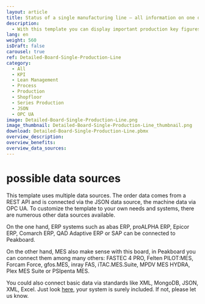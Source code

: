 ```yaml
---
layout: article
title: Status of a single manufacturing line – all information on one dashboard
description: 
  - With this template you can display important production key figures of a single production line in an easy to understand way. Easily display relevant metrics about your machines on screens and have production and control data as well as key figures like KPIs directly in view! Real-time data provides more transparency in your production, shortens production downtimes and helps you to maximize your production volume. Download now and get started!
lang: en
weight: 560
isDraft: false
carousel: true
ref: Detailed-Board-Single-Production-Line
category:
  - All
  - KPI
  - Lean Management
  - Process
  - Production
  - Shopfloor
  - Series Production
  - JSON
  - OPC UA
image: Detailed-Board-Single-Production-Line.png
image_thumbnail: Detailed-Board-Single-Production-Line_thumbnail.png
download: Detailed-Board-Single-Production-Line.pbmx
overview_description:
overview_benefits:
overview_data_sources:
---
```

# possible data sources

This template uses multiple data sources. The order data comes from a REST API and is connected via the JSON data source, the machine data via OPC UA. To customize the template to your own needs and systems, there are numerous other data sources available.

On the one hand, ERP systems such as abas ERP, proALPHA ERP, Epicor ERP, Comarch ERP, QAD Adaptive ERP or SAP can be connected to Peakboard. 

On the other hand, MES also make sense with this board, in Peakboard you can connect them among many others: FASTEC 4 PRO, Felten PILOT:MES, Forcam Force, gfos.MES, inray FAS, iTAC.MES.Suite, MPDV MES HYDRA, Plex MES Suite or PSIpenta MES. 

You could also connect basic data via standards like XML, MongoDB, JSON, XML, Excel. Just look [here](https://peakboard.com/en/interfaces/), your system is surely included. If not, please let us know.